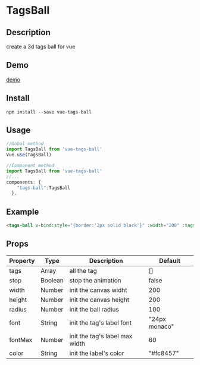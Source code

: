 # TagsBall

## Description
create a 3d tags ball for vue

## Demo

[demo](https://test.fuckneusoft.com/)

## Install
```
npm install --save vue-tags-ball
```
## Usage
```javascript
//Gobal method
import TagsBall from 'vue-tags-ball'
Vue.use(TagsBall)

//Component method
import TagsBall from 'vue-tags-ball'
//...
components: {
    "tags-ball":TagsBall
  },
```
## Example
```html
<tags-ball v-bind:style="{border:'2px solid black'}" :width="200" :tags="tags"/>
```
## Props
| Property | Type    | Description                    | Default       |
| -------- | ------- | ------------------------------ | ------------- |
| tags     | Array   | all the tag                    | []            |
| stop     | Boolean | stop the animation             | false         |
| width    | Number  | init the canvas widht          | 200           |
| height   | Number  | init the canvas height         | 200           |
| radius   | Number  | init the ball radius           | 100           |
| font     | String  | init the tag's label font      | "24px monaco" |
| fontMax  | Number  | init the tag's label max width | 60            |
| color    | String  | init the label's color         | "#fc8457"     |
